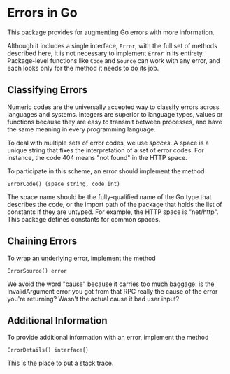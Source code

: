 # Errors in Go

This package provides for augmenting Go errors with more
information.

Although it includes a single interface, `Error`, with the full set of methods
described here, it is not necessary to implement `Error` in its entirety.
Package-level functions like `Code` and `Source` can work with any error, and
each looks only for the method it needs to do its job.

## Classifying Errors

Numeric codes are the universally accepted way to classify errors across
languages and systems. Integers are superior to language types, values or
functions because they are easy to transmit between processes, and have the same
meaning in every programming language.

To deal with multiple sets of error codes, we use *spaces*. A space is a unique string
that fixes the interpretation of a set of error codes. For instance, the code
404 means "not found" in the HTTP space.

To participate in this scheme, an error should implement the method
```
ErrorCode() (space string, code int)
```
The space name should be the fully-qualified name of the Go type that describes
the code, or the import path of the package that holds the list of constants if
they are untyped. For example, the HTTP space is "net/http". This package
defines constants for common spaces.

## Chaining Errors

To wrap an underlying error, implement the method
```
ErrorSource() error
```
We avoid the word "cause" because it carries too much baggage: is the
InvalidArgument error you got from that RPC really the cause of the error you're
returning? Wasn't the actual cause it bad user input?

## Additional Information

To provide additional information with an error, implement the method
```
ErrorDetails() interface{}
```
This is the place to put a stack trace.

